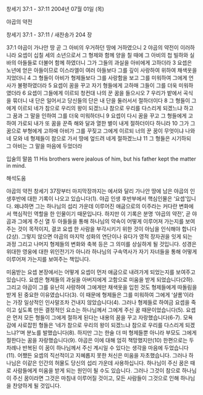 창세기 37:1 - 37:11 
2004년 07월 01일 (목)

야곱의 약전



창세기 37:1 - 37:11 / 새찬송가 204 장


37:1 야곱이 가나안 땅 곧 그 아비의 우거하던 땅에 거하였으니 2 야곱의 약전이 이러하니라 요셉이 십칠 세의 소년으로서 그 형제와 함께 양을 칠 때에 그 아비의 첩 빌하와 실바의 아들들로 더불어 함께 하였더니 그가 그들의 과실을 아비에게 고하더라 3 요셉은 노년에 얻은 아들이므로 이스라엘이 여러 아들보다 그를 깊이 사랑하여 위하여 채색옷을 지었더니 4 그 형들이 아비가 형제들보다 그를 사랑함을 보고 그를 미워하여 그에게 언사가 불평하였더라 5 요셉이 꿈을 꾸고 자기 형들에게 고하매 그들이 그를 더욱 미워하였더라 6 요셉이 그들에게 이르되 청컨대 나의 꾼 꿈을 들으시오 7 우리가 밭에서 곡식을 묶더니 내 단은 일어서고 당신들의 단은 내 단을 둘러서서 절하더이다 8 그 형들이 그에게 이르되 네가 참으로 우리의 왕이 되겠느냐 참으로 우리를 다스리게 되겠느냐 하고 그 꿈과 그 말을 인하여 그를 더욱 미워하더니 9 요셉이 다시 꿈을 꾸고 그 형들에게 고하여 가로되 내가 또 꿈을 꾼즉 해와 달과 열한 별이 내게 절하더이다 하니라 10 그가 그 꿈으로 부형에게 고하매 아비가 그를 꾸짖고 그에게 이르되 너의 꾼 꿈이 무엇이냐 나와 네 모와 네 형제들이 참으로 가서 땅에 엎드려 네게 절하겠느냐 11 그 형들은 시기하되 그 아비는 그 말을 마음에 두었더라 

입술의 말씀 
11 His brothers were jealous of him, but his father kept the matter in mind.

해석도움





야곱의 약전 
창세기 37장부터 마지막장까지는 에서와 달리 가나안 땅에 남은 야곱의 인생후반에 대한 기록이 나오고 있습니다(1). 야곱 인생 후반부에서 핵심인물은 ‘요셉’입니다. 왜냐하면 그는 하나님의 섭리 가운데 이루어진 애굽으로의 이주라는 커다란 변화에서 핵심적인 역할을 한 인물이기 때문입니다. 하지만 이 기록은 분명 ‘야곱의 약전’, 곧 야곱과 그에게 주신 열 두 아들들을 통해 하나님의 약속이 어떻게 이루어져 가는지를 보여주는 것이 목적이지, 결코 요셉 한 사람을 부각시키기 위한 것이 아님을 인식해야 합니다(2상). 그렇지 않으면 야곱의 마지막 성화의 연단이나 유다가 영적 장자권을 잇게 되는 과정 그리고 나머지 형제들의 변화와 축복 등은 그 의미를 상실하게 될 것입니다. 성경은 위대한 영웅에 대한 위인전기가 아니라 하나님의 구속역사가 자기 자녀들을 통해 어떻게 이루어져 가는지를 보여주는 책입니다.  

미움받는 요셉 
본장에서는 어떻게 요셉이 먼저 애굽으로 내려가게 되었는지를 보여주고 있습니다. 요셉은 형제들의 과실을 아버지에게 고함으로 미움을 받게 되었습니다(2하). 그리고 야곱이 그를 유난히 사랑하여 그에게만 채색옷을 입힌 것도 형제들에게 따돌림을 받게 된 중요한 이유였습니다(3). 이 때문에 형제들은 그를 미워하여 그에게 ‘샬롬’이라는 가장 일상적인 인사말조차 건내지 않았습니다(4). 그러나 형제들로 하여금 요셉을 죽이고 싶도록 만든 결정적인 요소는 하나님께서 그에게 주신 꿈 때문이었습니다(5). 요셉은 먼저 모든 형들이 그에게 절하게 된다는 내용의 꿈을 꾸고 자랑했습니다(6-7). 모욕감에 사로잡힌 형들은 ‘네가 참으로 우리의 왕이 되겠느냐 참으로 우리를 다스리게 되겠느냐?’며 분노를 발했습니다(8). 하지만 그는 한술 더 떠 형제들뿐 아니라 부모도 그에게 절한다는 꿈을 자랑했습니다(9). 야곱은 이에 대해 엄히 책망했지만(10) 한편으로는 두 차례나 반복된 이 꿈이 하나님께서 주신 계시일 수 있다는 생각을 마음에 두었습니다(11). 어쨌든 요셉의 직선적이고 지혜롭지 못한 처신은 미움을 자초했습니다. 그러나 하나님은 이같은 인간의 허물도 당신의 섭리 가운데 사용하십니다. 하나님이 주신 꿈은 때로 사람들에게 미움을 받게 되는 원인이 될 수도 있습니다. 그러나 그것이 참으로 하나님이 주신 꿈이라면 그것은 마침내 이루어질 것이고, 모든 사람들이 그것으로 인해 하나님을 찬양하게 될 것입니다.